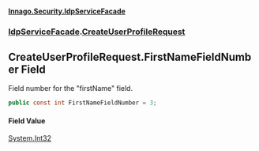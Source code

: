 #### [Innago\.Security\.IdpServiceFacade](../../index.md 'index')
### [IdpServiceFacade](../index.md 'IdpServiceFacade').[CreateUserProfileRequest](index.md 'IdpServiceFacade\.CreateUserProfileRequest')

## CreateUserProfileRequest\.FirstNameFieldNumber Field

Field number for the "firstName" field\.

```csharp
public const int FirstNameFieldNumber = 3;
```

#### Field Value
[System\.Int32](https://learn.microsoft.com/en-us/dotnet/api/system.int32 'System\.Int32')